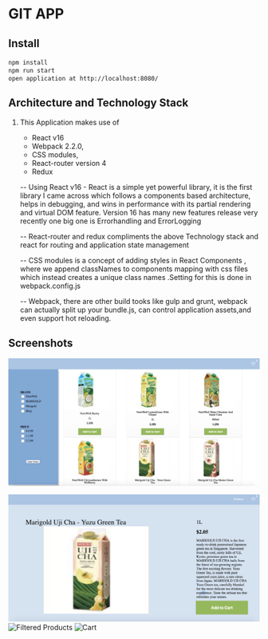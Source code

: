 # GIT APP



## Install

```
npm install
npm run start
open application at http://localhost:8080/
```

## Architecture and Technology Stack

1. This Application makes use of
      * React v16
      * Webpack 2.2.0,
      * CSS modules,
      * React-router version 4
      * Redux

      -- Using React v16 - React is a simple yet powerful library, it is the first library I came across which follows a components based architecture, helps in debugging, and wins in performance with its partial rendering and virtual DOM feature. Version 16 has many new features release very recently one big one is Errorhandling and ErrorLogging

      -- React-router and redux compliments the above Technology stack and react for routing and application state management

      -- CSS modules is a concept of adding styles in React Components , where we append classNames to components mapping with css files which instead  creates a unique class names .Setting for this is done in webpack.config.js

      -- Webpack, there are other build tooks like gulp and grunt, webpack can actually split up your bundle.js, can control application assets,and even support hot reloading.

## Screenshots
![Products](screens/productsList.png?fileviewer=file-view-default)

![Product Details](screens/productsDetail.png?fileviewer=file-view-default)
![Filtered Products](Screenshot/filterProducts.png?fileviewer=file-view-default)
![Cart](Screenshot/cart.png?fileviewer=file-view-default)
